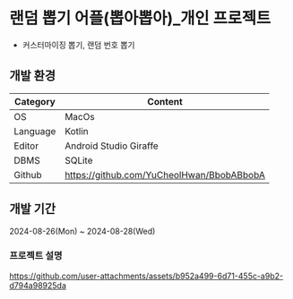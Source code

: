 # 랜덤 뽑기 어플(뽑아뽑아)_개인 프로젝트
  * 커스터마이징 뽑기, 랜덤 번호 뽑기
 

## 개발 환경
| Category | Content |
| --- | --- |
| OS | MacOs |
| Language | Kotlin |
| Editor | Android Studio Giraffe |
| DBMS | SQLite |
| Github | https://github.com/YuCheolHwan/BbobABbobA |



## 개발 기간
2024-08-26(Mon) ~ 2024-08-28(Wed)

### 프로젝트 설명
https://github.com/user-attachments/assets/b952a499-6d71-455c-a9b2-d794a98925da

